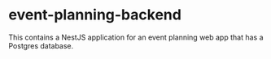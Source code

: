 # event-planning-backend
This contains a NestJS application for an event planning web app that has a Postgres database.
